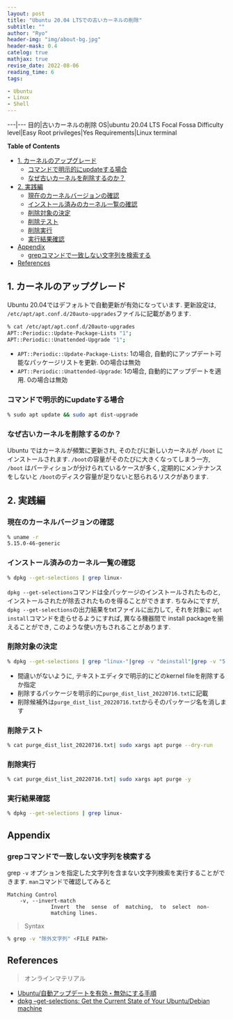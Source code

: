 ```yaml
---
layout: post
title: "Ubuntu 20.04 LTSでの古いカーネルの削除"
subtitle: ""
author: "Ryo"
header-img: "img/about-bg.jpg"
header-mask: 0.4
catelog: true
mathjax: true
revise_date: 2022-08-06
reading_time: 6
tags:

- Ubuntu
- Linux
- Shell
---
```


---|---
目的|古いカーネルの削除
OS|ubuntu 20.04 LTS Focal Fossa
Difficulty level|Easy
Root privileges|Yes
Requirements|Linux terminal

**Table of Contents**
<!-- START doctoc generated TOC please keep comment here to allow auto update -->
<!-- DON'T EDIT THIS SECTION, INSTEAD RE-RUN doctoc TO UPDATE -->

- [1. カーネルのアップグレード](#1-%E3%82%AB%E3%83%BC%E3%83%8D%E3%83%AB%E3%81%AE%E3%82%A2%E3%83%83%E3%83%97%E3%82%B0%E3%83%AC%E3%83%BC%E3%83%89)
  - [コマンドで明示的にupdateする場合](#%E3%82%B3%E3%83%9E%E3%83%B3%E3%83%89%E3%81%A7%E6%98%8E%E7%A4%BA%E7%9A%84%E3%81%ABupdate%E3%81%99%E3%82%8B%E5%A0%B4%E5%90%88)
  - [なぜ古いカーネルを削除するのか？](#%E3%81%AA%E3%81%9C%E5%8F%A4%E3%81%84%E3%82%AB%E3%83%BC%E3%83%8D%E3%83%AB%E3%82%92%E5%89%8A%E9%99%A4%E3%81%99%E3%82%8B%E3%81%AE%E3%81%8B)
- [2. 実践編](#2-%E5%AE%9F%E8%B7%B5%E7%B7%A8)
  - [現在のカーネルバージョンの確認](#%E7%8F%BE%E5%9C%A8%E3%81%AE%E3%82%AB%E3%83%BC%E3%83%8D%E3%83%AB%E3%83%90%E3%83%BC%E3%82%B8%E3%83%A7%E3%83%B3%E3%81%AE%E7%A2%BA%E8%AA%8D)
  - [インストール済みのカーネル一覧の確認](#%E3%82%A4%E3%83%B3%E3%82%B9%E3%83%88%E3%83%BC%E3%83%AB%E6%B8%88%E3%81%BF%E3%81%AE%E3%82%AB%E3%83%BC%E3%83%8D%E3%83%AB%E4%B8%80%E8%A6%A7%E3%81%AE%E7%A2%BA%E8%AA%8D)
  - [削除対象の決定](#%E5%89%8A%E9%99%A4%E5%AF%BE%E8%B1%A1%E3%81%AE%E6%B1%BA%E5%AE%9A)
  - [削除テスト](#%E5%89%8A%E9%99%A4%E3%83%86%E3%82%B9%E3%83%88)
  - [削除実行](#%E5%89%8A%E9%99%A4%E5%AE%9F%E8%A1%8C)
  - [実行結果確認](#%E5%AE%9F%E8%A1%8C%E7%B5%90%E6%9E%9C%E7%A2%BA%E8%AA%8D)
- [Appendix](#appendix)
  - [grepコマンドで一致しない文字列を検索する](#grep%E3%82%B3%E3%83%9E%E3%83%B3%E3%83%89%E3%81%A7%E4%B8%80%E8%87%B4%E3%81%97%E3%81%AA%E3%81%84%E6%96%87%E5%AD%97%E5%88%97%E3%82%92%E6%A4%9C%E7%B4%A2%E3%81%99%E3%82%8B)
- [References](#references)

<!-- END doctoc generated TOC please keep comment here to allow auto update -->

## 1. カーネルのアップグレード

Ubuntu 20.04ではデフォルトで自動更新が有効になっています. 
更新設定は, `/etc/apt/apt.conf.d/20auto-upgrades`ファイルに記載があります.

```zsh
% cat /etc/apt/apt.conf.d/20auto-upgrades                      
APT::Periodic::Update-Package-Lists "1";
APT::Periodic::Unattended-Upgrade "1";
```

- `APT::Periodic::Update-Package-Lists`: 1の場合, 自動的にアップデート可能なパッケージリストを更新. 0の場合は無効
- `APT::Periodic::Unattended-Upgrade`: 1の場合, 自動的にアップデートを適用. 0の場合は無効

### コマンドで明示的にupdateする場合

```zsh
% sudo apt update && sudo apt dist-upgrade
```

### なぜ古いカーネルを削除するのか？

Ubuntu ではカーネルが頻繁に更新され, そのたびに新しいカーネルが `/boot` にインストールされます. 
`/boot`の容量がそのたびに大きくなってしまう一方, `/boot` はパーティションが分けられているケースが多く,
定期的にメンテナンスをしないと `/boot`のディスク容量が足りないと怒られるリスクがあります.


## 2. 実践編

### 現在のカーネルバージョンの確認

```zsh
% uname -r
5.15.0-46-generic
```

### インストール済みのカーネル一覧の確認

```zsh
% dpkg --get-selections | grep linux-
```

`dpkg --get-selections`コマンドは全パッケージのインストールされたものと, インストールされたが除去されたものを得ることができます.
ちなみにですが, `dpkg --get-selections`の出力結果をtxtファイルに出力して, それを対象に `apt install`コマンドを走らせるようにすれば,
異なる機器間で install packageを揃えることができ, このような使い方もされることがあります.


### 削除対象の決定

```zsh
% dpkg --get-selections | grep "linux-"|grep -v "deinstall"|grep -v "5.15.0-46"|column -t| cut -d" " -f1 > purge_dist_list_20220716.txt
```

- 間違いがないように, テキストエディタで明示的にどのkernel fileを削除するか指定
- 削除するパッケージを明示的に`purge_dist_list_20220716.txt`に記載
- 削除候補外は`purge_dist_list_20220716.txt`からそのパッケージ名を消します


### 削除テスト

```zsh
% cat purge_dist_list_20220716.txt| sudo xargs apt purge --dry-run
```

### 削除実行

```zsh
% cat purge_dist_list_20220716.txt| sudo xargs apt purge -y
```

### 実行結果確認

```zsh
% dpkg --get-selections | grep linux-
```


## Appendix
### grepコマンドで一致しない文字列を検索する

grep `-v` オプションを指定した文字列を含まない文字列検索を実行することができます.
`man`コマンドで確認してみると

```
Matching Control
    -v, --invert-match
              Invert  the  sense  of  matching,  to  select  non-
              matching lines.
```

> Syntax

```zsh
% grep -v "除外文字列" <FILE PATH>
```

## References

> オンラインマテリアル

- [Ubuntu/自動アップデートを有効・無効にする手順](https://linux.just4fun.biz/?Ubuntu/%E8%87%AA%E5%8B%95%E3%82%A2%E3%83%83%E3%83%97%E3%83%87%E3%83%BC%E3%83%88%E3%82%92%E6%9C%89%E5%8A%B9%E3%83%BB%E7%84%A1%E5%8A%B9%E3%81%AB%E3%81%99%E3%82%8B%E6%89%8B%E9%A0%86)
- [dpkg –get-selections: Get the Current State of Your Ubuntu/Debian machine](https://linuxprograms.wordpress.com/2010/05/12/dpkg-get-selections/)